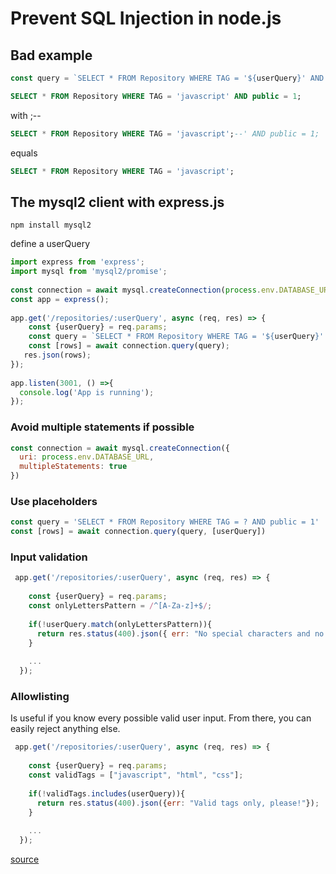 # Prevent SQL Injection in node.js
 
## Bad example
```javascript
const query = `SELECT * FROM Repository WHERE TAG = '${userQuery}' AND public = 1`
```
```SQL
SELECT * FROM Repository WHERE TAG = 'javascript' AND public = 1;
```
with ;--
```SQL
SELECT * FROM Repository WHERE TAG = 'javascript';--' AND public = 1;
```
equals
```SQL
SELECT * FROM Repository WHERE TAG = 'javascript';
```
 
## The mysql2 client with express.js
```Terminal
npm install mysql2
```
define a userQuery
```JavaScript
import express from 'express';
import mysql from 'mysql2/promise';
 
const connection = await mysql.createConnection(process.env.DATABASE_URL);
const app = express();
 
app.get('/repositories/:userQuery', async (req, res) => {
    const {userQuery} = req.params;
    const query = `SELECT * FROM Repository WHERE TAG = '${userQuery}' AND public = 1`;
    const [rows] = await connection.query(query);
   res.json(rows);
});
 
app.listen(3001, () =>{
  console.log('App is running');
});
```
 
### Avoid multiple statements if possible
 
```JavaScript
const connection = await mysql.createConnection({
  uri: process.env.DATABASE_URL,
  multipleStatements: true
})
```
 
### Use placeholders
 
```JavaScript
const query = 'SELECT * FROM Repository WHERE TAG = ? AND public = 1'
const [rows] = await connection.query(query, [userQuery])
```
 
### Input validation
 
```JavaScript
 app.get('/repositories/:userQuery', async (req, res) => {
 
    const {userQuery} = req.params;
    const onlyLettersPattern = /^[A-Za-z]+$/;
 
    if(!userQuery.match(onlyLettersPattern)){
      return res.status(400).json({ err: "No special characters and no numbers, please!"})
    }
 
    ...
  });
```
 
### Allowlisting
 
Is useful if you know every possible valid user input. From there, you can easily reject anything else.
 
```JavaScript
 app.get('/repositories/:userQuery', async (req, res) => {
 
    const {userQuery} = req.params;
    const validTags = ["javascript", "html", "css"];
 
    if(!validTags.includes(userQuery)){
      return res.status(400).json({err: "Valid tags only, please!"});
    }
 
    ...
  });
```
 
[source](https://planetscale.com/blog/how-to-prevent-sql-injection-attacks-in-node-js)
